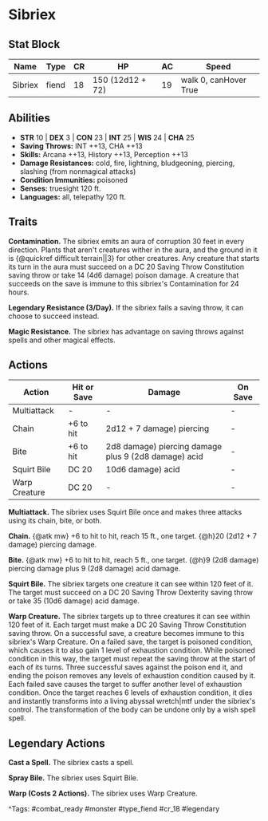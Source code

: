 # Sibriex

## Stat Block

| Name | Type | CR | HP | AC | Speed |
|------|------|----|----|----|-------|
| Sibriex | fiend | 18 | 150 (12d12 + 72) | 19 | walk 0, canHover True |

## Abilities

- **STR** 10 | **DEX** 3 | **CON** 23 | **INT** 25 | **WIS** 24 | **CHA** 25
- **Saving Throws:** INT ++13, CHA ++13  
- **Skills:** Arcana ++13, History ++13, Perception ++13  
- **Damage Resistances:** cold, fire, lightning, bludgeoning, piercing, slashing (from nonmagical attacks)  
- **Condition Immunities:** poisoned  
- **Senses:** truesight 120 ft.  
- **Languages:** all, telepathy 120 ft.

## Traits

**Contamination.** The sibriex emits an aura of corruption 30 feet in every direction. Plants that aren't creatures wither in the aura, and the ground in it is {@quickref difficult terrain||3} for other creatures. Any creature that starts its turn in the aura must succeed on a DC 20 Saving Throw Constitution saving throw or take 14 (4d6 damage) poison damage. A creature that succeeds on the save is immune to this sibriex's Contamination for 24 hours.

**Legendary Resistance (3/Day).** If the sibriex fails a saving throw, it can choose to succeed instead.

**Magic Resistance.** The sibriex has advantage on saving throws against spells and other magical effects.


## Actions

| Action | Hit or Save | Damage | On Save |
|--------|--------------|--------|----------|
| Multiattack | - | - | - |
| Chain | +6 to hit | 2d12 + 7 damage) piercing | - |
| Bite | +6 to hit | 2d8 damage) piercing damage plus 9 (2d8 damage) acid | - |
| Squirt Bile | DC 20 | 10d6 damage) acid | - |
| Warp Creature | DC 20 | - | - |

**Multiattack.** The sibriex uses Squirt Bile once and makes three attacks using its chain, bite, or both.

**Chain.** {@atk mw} +6 to hit to hit, reach 15 ft., one target. {@h}20 (2d12 + 7 damage) piercing damage.

**Bite.** {@atk mw} +6 to hit to hit, reach 5 ft., one target. {@h}9 (2d8 damage) piercing damage plus 9 (2d8 damage) acid damage.

**Squirt Bile.** The sibriex targets one creature it can see within 120 feet of it. The target must succeed on a DC 20 Saving Throw Dexterity saving throw or take 35 (10d6 damage) acid damage.

**Warp Creature.** The sibriex targets up to three creatures it can see within 120 feet of it. Each target must make a DC 20 Saving Throw Constitution saving throw. On a successful save, a creature becomes immune to this sibriex's Warp Creature. On a failed save, the target is poisoned condition, which causes it to also gain 1 level of exhaustion condition. While poisoned condition in this way, the target must repeat the saving throw at the start of each of its turns. Three successful saves against the poison end it, and ending the poison removes any levels of exhaustion condition caused by it. Each failed save causes the target to suffer another level of exhaustion condition. Once the target reaches 6 levels of exhaustion condition, it dies and instantly transforms into a living abyssal wretch|mtf under the sibriex's control. The transformation of the body can be undone only by a wish spell spell.

## Legendary Actions

**Cast a Spell.** The sibriex casts a spell.

**Spray Bile.** The sibriex uses Squirt Bile.

**Warp (Costs 2 Actions).** The sibriex uses Warp Creature.



^Tags: #combat_ready #monster #type_fiend #cr_18 #legendary